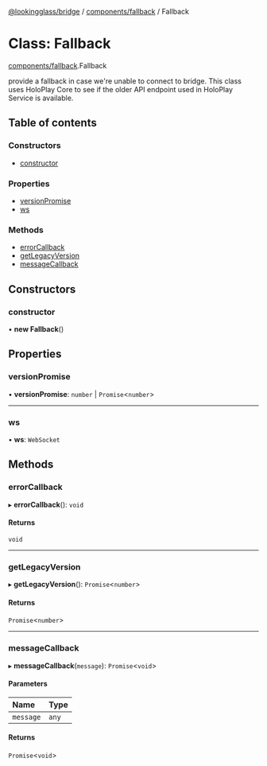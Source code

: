 [@lookingglass/bridge](../README.md) / [components/fallback](../modules/components_fallback.md) / Fallback

# Class: Fallback

[components/fallback](../modules/components_fallback.md).Fallback

provide a fallback in case we're unable to connect to bridge.
This class uses HoloPlay Core to see if the older API endpoint used in HoloPlay Service is available.

## Table of contents

### Constructors

- [constructor](components_fallback.Fallback.md#constructor)

### Properties

- [versionPromise](components_fallback.Fallback.md#versionpromise)
- [ws](components_fallback.Fallback.md#ws)

### Methods

- [errorCallback](components_fallback.Fallback.md#errorcallback)
- [getLegacyVersion](components_fallback.Fallback.md#getlegacyversion)
- [messageCallback](components_fallback.Fallback.md#messagecallback)

## Constructors

### constructor

• **new Fallback**()

## Properties

### versionPromise

• **versionPromise**: `number` \| `Promise`<`number`\>

___

### ws

• **ws**: `WebSocket`

## Methods

### errorCallback

▸ **errorCallback**(): `void`

#### Returns

`void`

___

### getLegacyVersion

▸ **getLegacyVersion**(): `Promise`<`number`\>

#### Returns

`Promise`<`number`\>

___

### messageCallback

▸ **messageCallback**(`message`): `Promise`<`void`\>

#### Parameters

| Name | Type |
| :------ | :------ |
| `message` | `any` |

#### Returns

`Promise`<`void`\>
